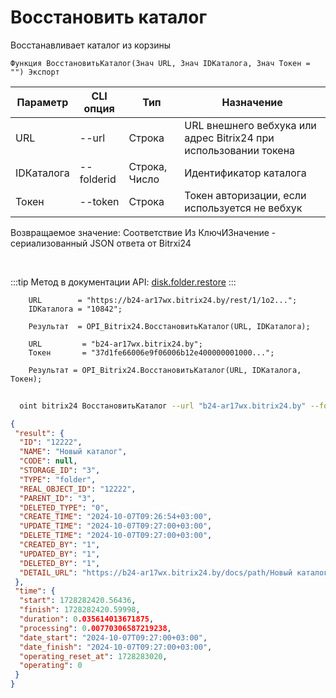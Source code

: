 ﻿---
sidebar_position: 9
---

# Восстановить каталог
 Восстанавливает каталог из корзины



`Функция ВосстановитьКаталог(Знач URL, Знач IDКаталога, Знач Токен = "") Экспорт`

  | Параметр | CLI опция | Тип | Назначение |
  |-|-|-|-|
  | URL | --url | Строка | URL внешнего вебхука или адрес Bitrix24 при использовании токена |
  | IDКаталога | --folderid | Строка, Число | Идентификатор каталога |
  | Токен | --token | Строка | Токен авторизации, если используется не вебхук |

  
  Возвращаемое значение:   Соответствие Из КлючИЗначение - сериализованный JSON ответа от Bitrxi24

<br/>

:::tip
Метод в документации API: [disk.folder.restore](https://dev.1c-bitrix.ru/rest_help/disk/folder/disk_folder_restore.php)
:::
<br/>


```bsl title="Пример кода"
    URL        = "https://b24-ar17wx.bitrix24.by/rest/1/1o2...";
    IDКаталога = "10842";

    Результат  = OPI_Bitrix24.ВосстановитьКаталог(URL, IDКаталога);

    URL         = "b24-ar17wx.bitrix24.by";
    Токен       = "37d1fe66006e9f06006b12e400000001000...";

    Результат = OPI_Bitrix24.ВосстановитьКаталог(URL, IDКаталога, Токен);
```



```sh title="Пример команды CLI"
    
  oint bitrix24 ВосстановитьКаталог --url "b24-ar17wx.bitrix24.by" --folderid "2490" --token "56898d66006e9f06006b12e400000001000..."

```

```json title="Результат"
{
 "result": {
  "ID": "12222",
  "NAME": "Новый каталог",
  "CODE": null,
  "STORAGE_ID": "3",
  "TYPE": "folder",
  "REAL_OBJECT_ID": "12222",
  "PARENT_ID": "3",
  "DELETED_TYPE": "0",
  "CREATE_TIME": "2024-10-07T09:26:54+03:00",
  "UPDATE_TIME": "2024-10-07T09:27:00+03:00",
  "DELETE_TIME": "2024-10-07T09:27:00+03:00",
  "CREATED_BY": "1",
  "UPDATED_BY": "1",
  "DELETED_BY": "1",
  "DETAIL_URL": "https://b24-ar17wx.bitrix24.by/docs/path/Новый каталог"
 },
 "time": {
  "start": 1728282420.56436,
  "finish": 1728282420.59998,
  "duration": 0.035614013671875,
  "processing": 0.00770306587219238,
  "date_start": "2024-10-07T09:27:00+03:00",
  "date_finish": "2024-10-07T09:27:00+03:00",
  "operating_reset_at": 1728283020,
  "operating": 0
 }
}
```
